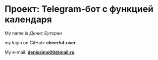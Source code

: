 # Проект: Telegram-бот с функцией календаря

My name is _Денис Буторин_

my login on GitHub: **cheerful-user**

My e-mail: **denissimo00@mail.ru**
